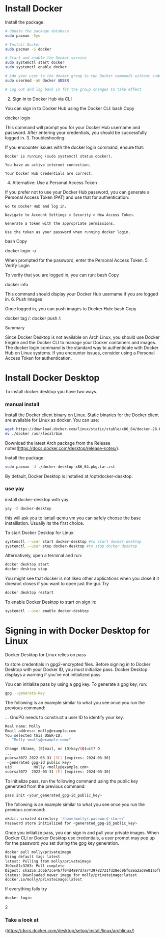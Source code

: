 
# Install Docker
Install the package:
```bash
# Update the package database
sudo pacman -Syu

# Install Docker
sudo pacman -S docker

# Start and enable the Docker service
sudo systemctl start docker
sudo systemctl enable docker

# Add your user to the docker group to run Docker commands without sudo
sudo usermod -aG docker $USER

# Log out and log back in for the group changes to take effect
```
2. Sign in to Docker Hub via CLI

You can sign in to Docker Hub using the Docker CLI:
bash
Copy

docker login

This command will prompt you for your Docker Hub username and password. After entering your credentials, you should be successfully logged in.
3. Troubleshooting

If you encounter issues with the docker login command, ensure that:

    Docker is running (sudo systemctl status docker).

    You have an active internet connection.

    Your Docker Hub credentials are correct.

4. Alternative: Use a Personal Access Token

If you prefer not to use your Docker Hub password, you can generate a Personal Access Token (PAT) and use that for authentication:

    Go to Docker Hub and log in.

    Navigate to Account Settings > Security > New Access Token.

    Generate a token with the appropriate permissions.

    Use the token as your password when running docker login.

bash
Copy

docker login -u <your-docker-hub-username>

When prompted for the password, enter the Personal Access Token.
5. Verify Login

To verify that you are logged in, you can run:
bash
Copy

docker info

This command should display your Docker Hub username if you are logged in.
6. Push Images

Once logged in, you can push images to Docker Hub:
bash
Copy

docker tag <image-id> <your-docker-hub-username>/<repository-name>:<tag>
docker push <your-docker-hub-username>/<repository-name>:<tag>

Summary

Since Docker Desktop is not available on Arch Linux, you should use Docker Engine and the Docker CLI to manage your Docker containers and images. The docker login command is the standard way to authenticate with Docker Hub on Linux systems. If you encounter issues, consider using a Personal Access Token for authentication.

# Install Docker Desktop
To install docker desktop ypu have two ways.
### manual install
Install the Docker client binary on Linux. Static binaries for the Docker client are available for Linux as docker. You can use:
```bash
wget https://download.docker.com/linux/static/stable/x86_64/docker-28.0.2.tgz -qO- | tar xvfz - docker/docker --strip-components=1
mv ./docker /usr/local/bin
```

Download the latest Arch package from the Release notes(https://docs.docker.com/desktop/release-notes/).

Install the package:
```bash
sudo pacman -U ./docker-desktop-x86_64.pkg.tar.zst
```
By default, Docker Desktop is installed at /opt/docker-desktop.

### use yay
install docker-desktop with yay
```bash
yay -S docker-desktop
```
this will ask you to isntall qemu vm you can safely choose the base installlation. Usually its the first choice.

To start Docker Desktop for Linux:
```bash
systemctl --user start docker-desktop #to start docker desktop
systemctl --user stop docker-desktop #to stop docker desktop
```
Alternatively, open a terminal and run:
```bash
docker desktop start
docker desktop stop
```
You might see that docker is not likeo other applications when you close it it doesnot closes if you want to open just the gui. Try
```bash
docker desktop restart
```
To enable Docker Desktop to start on sign in:
```bash
systemctl --user enable docker-desktop
```

# Signing in with Docker Desktop for Linux

Docker Desktop for Linux relies on pass

to store credentials in gpg2-encrypted files. Before signing in to Docker Desktop with your Docker ID, you must initialize pass. Docker Desktop displays a warning if you've not initialized pass.

You can initialize pass by using a gpg key. To generate a gpg key, run:
```bash
gpg --generate-key
```
The following is an example similar to what you see once you run the previous command:

...
GnuPG needs to construct a user ID to identify your key.
```bash
Real name: Molly
Email address: molly@example.com
You selected this USER-ID:
   "Molly <molly@example.com>"

Change (N)ame, (E)mail, or (O)kay/(Q)uit? O
...
pubrsa3072 2022-03-31 [SC] [expires: 2024-03-30]
 <generated gpg-id public key>
uid          Molly <molly@example.com>
subrsa3072  2022-03-31 [E] [expires: 2024-03-30]
```
To initialize pass, run the following command using the public key generated from the previous command:
```bash
pass init <your_generated_gpg-id_public_key>
```
The following is an example similar to what you see once you run the previous command:
```bash
mkdir: created directory '/home/molly/.password-store/'
Password store initialized for <generated_gpg-id_public_key>
```
Once you initialize pass, you can sign in and pull your private images. When Docker CLI or Docker Desktop use credentials, a user prompt may pop up for the password you set during the gpg key generation.
```bash
docker pull molly/privateimage
Using default tag: latest
latest: Pulling from molly/privateimage
3b9cc81c3203: Pull complete 
Digest: sha256:3c6b73ce467f04d4897d7a7439782721fd28ec9bf62ea2ad9e81a5fb7fb3ff96
Status: Downloaded newer image for molly/privateimage:latest
docker.io/molly/privateimage:latest
```

If everything fails try
```bash
docker login
```
2
### Take a look at
(https://docs.docker.com/desktop/setup/install/linux/archlinux/)